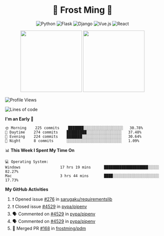 <h1 align="center">🦄 Frost Ming 🐍</h1>

<div align="center">

![Python](https://img.shields.io/badge/-Python-%233776ab?logo=python&style=for-the-badge&logoColor=white)
![Flask](https://img.shields.io/badge/-Flask-%23eeeeee?logo=flask&style=for-the-badge&logoColor=black)
![Django](https://img.shields.io/badge/-Django-%23092E20?logo=django&style=for-the-badge&logoColor=white)
![Vue.js](https://img.shields.io/badge/-Vue.js-%234fc08d?logo=vue.js&style=for-the-badge&logoColor=white)
![React](https://img.shields.io/badge/-React-%2357d8fb?logo=react&style=for-the-badge&logoColor=white)

</div>

<p align="center">
  <img height="200" src="https://github-readme-stats.vercel.app/api?username=frostming&show_icons=true&theme=dracula&include_all_commits=true" />
  <img height="200" src="https://github-readme-stats.vercel.app/api/top-langs/?username=frostming&theme=dracula&show_icons=true" />
</p>

<!--START_SECTION:waka-->
![Profile Views](http://img.shields.io/badge/Profile%20Views-37-blue)

![Lines of code](https://img.shields.io/badge/From%20Hello%20World%20I%27ve%20Written-13.9%20million%20lines%20of%20code-blue)

**I'm an Early 🐤** 

```text
🌞 Morning    225 commits    ███████░░░░░░░░░░░░░░░░░░   30.78% 
🌆 Daytime    274 commits    █████████░░░░░░░░░░░░░░░░   37.48% 
🌃 Evening    224 commits    ███████░░░░░░░░░░░░░░░░░░   30.64% 
🌙 Night      8 commits      ░░░░░░░░░░░░░░░░░░░░░░░░░   1.09%

```


📊 **This Week I Spent My Time On** 

```text
💻 Operating System: 
Windows                  17 hrs 19 mins      ████████████████████░░░░░   82.27% 
Mac                      3 hrs 44 mins       ████░░░░░░░░░░░░░░░░░░░░░   17.73%

```


<!--END_SECTION:waka-->

**My GitHub Activities**

<!--START_SECTION:activity-->
1. ❗️ Opened issue [#276](https://github.com/sarugaku/requirementslib/issues/276) in [sarugaku/requirementslib](https://github.com/sarugaku/requirementslib)
2. ❗️ Closed issue [#4529](https://github.com/pypa/pipenv/issues/4529) in [pypa/pipenv](https://github.com/pypa/pipenv)
3. 🗣 Commented on [#4529](https://github.com/pypa/pipenv/issues/4529) in [pypa/pipenv](https://github.com/pypa/pipenv)
4. 🗣 Commented on [#4529](https://github.com/pypa/pipenv/issues/4529) in [pypa/pipenv](https://github.com/pypa/pipenv)
5. 🎉 Merged PR [#168](https://github.com/frostming/pdm/pull/168) in [frostming/pdm](https://github.com/frostming/pdm)
<!--END_SECTION:activity-->
